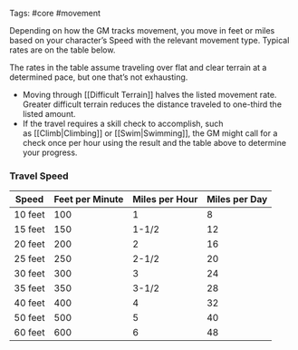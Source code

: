 Tags: #core #movement 

Depending on how the GM tracks movement, you move in feet or miles based on your character’s Speed with the relevant movement type. Typical rates are on the table below.
  
The rates in the table assume traveling over flat and clear terrain at a determined pace, but one that’s not exhausting. 

- Moving through [[Difficult Terrain]] halves the listed movement rate. Greater difficult terrain reduces the distance traveled to one-third the listed amount. 
- If the travel requires a skill check to accomplish, such as [[Climb|Climbing]] or [[Swim|Swimming]], the GM might call for a check once per hour using the result and the table above to determine your progress.

### Travel Speed

| **Speed** | **Feet per Minute** | **Miles per Hour** | **Miles per Day** |
| --------- | ------------------- | ------------------ | ----------------- |
| 10 feet   | 100                 | 1                  | 8                 |
| 15 feet   | 150                 | 1-1/2              | 12                |
| 20 feet   | 200                 | 2                  | 16                |
| 25 feet   | 250                 | 2-1/2              | 20                |
| 30 feet   | 300                 | 3                  | 24                |
| 35 feet   | 350                 | 3-1/2              | 28                |
| 40 feet   | 400                 | 4                  | 32                |
| 50 feet   | 500                 | 5                  | 40                |
| 60 feet   | 600                 | 6                  | 48                |


